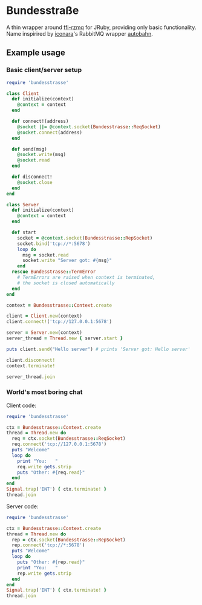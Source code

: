 # Bundesstraße

A thin wrapper around [ffi-rzmq](https://github.com/chuckremes/ffi-rzmq) for JRuby, providing only basic functionality. Name inspirired by [iconara](https://github.com/iconara)'s RabbitMQ wrapper [autobahn](https://github.com/burtcorp/autobahn).

## Example usage

### Basic client/server setup

```ruby
require 'bundesstrasse'

class Client
  def initialize(context)
    @context = context
  end

  def connect!(address)
    @socket ||= @context.socket(Bundesstrasse::ReqSocket)
    @socket.connect(address)
  end

  def send(msg)
    @socket.write(msg)
    @socket.read
  end

  def disconnect!
    @socket.close
  end
end

class Server
  def initialize(context)
    @context = context
  end

  def start
    socket = @context.socket(Bundesstrasse::RepSocket)
    socket.bind('tcp://*:5678')
    loop do
      msg = socket.read
      socket.write "Server got: #{msg}"
    end
  rescue Bundesstrasse::TermError
    # TermErrors are raised when context is terminated,
    # the socket is closed automatically
  end
end

context = Bundesstrasse::Context.create

client = Client.new(context)
client.connect!('tcp://127.0.0.1:5678')

server = Server.new(context)
server_thread = Thread.new { server.start }

puts client.send("Hello server") # prints 'Server got: Hello server'

client.disconnect!
context.terminate!

server_thread.join
```

### World's most boring chat

Client code:
```ruby
require 'bundesstrasse'

ctx = Bundesstrasse::Context.create
thread = Thread.new do
  req = ctx.socket(Bundesstrasse::ReqSocket)
  req.connect('tcp://127.0.0.1:5678')
  puts "Welcome"
  loop do
    print "You:   "
    req.write gets.strip
    puts "Other: #{req.read}"
  end
end
Signal.trap('INT') { ctx.terminate! }
thread.join
```

Server code:
```ruby
require 'bundesstrasse'

ctx = Bundesstrasse::Context.create
thread = Thread.new do
  rep = ctx.socket(Bundesstrasse::RepSocket)
  rep.connect('tcp://*:5678')
  puts "Welcome"
  loop do
    puts "Other: #{rep.read}"
    print "You:   "
    rep.write gets.strip
  end
end
Signal.trap('INT') { ctx.terminate! }
thread.join
```
